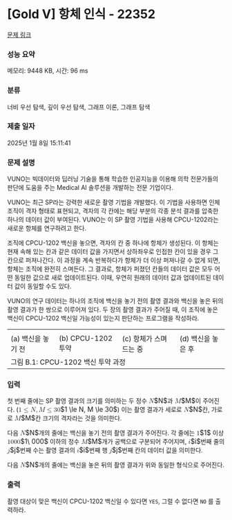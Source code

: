 # [Gold V] 항체 인식 - 22352 

[문제 링크](https://www.acmicpc.net/problem/22352) 

### 성능 요약

메모리: 9448 KB, 시간: 96 ms

### 분류

너비 우선 탐색, 깊이 우선 탐색, 그래프 이론, 그래프 탐색

### 제출 일자

2025년 1월 8일 15:11:41

### 문제 설명

<p>VUNO는 빅데이터와 딥러닝 기술을 통해 학습한 인공지능을 이용해 의학 전문가들의 판단에 도움을 주는 Medical AI 솔루션을 개발하는 전문 기업이다.</p>

<p>VUNO는 최근 SP라는 강력한 새로운 촬영 기법을 개발했다. 이 기법을 사용하면 인체 조직이 격자 형태로 표현되고, 격자의 각 칸에는 해당 부분의 각종 분석 결과를 압축한 하나의 데이터 값이 부여된다. VUNO는 이 SP 촬영 기법을 사용해 CPCU-1202라는 새로운 항체를 연구하려고 한다.</p>

<p>조직에 CPCU-1202 백신을 놓으면, 격자의 칸 중 하나에 항체가 생성된다. 이 항체는 현재 속해 있는 칸과 같은 데이터 값을 가지면서 상하좌우로 인접한 칸이 있을 경우 그 칸으로 퍼져나간다. 이 과정을 계속 반복하다가 항체가 더 이상 퍼져나갈 수 없게 되면, 항체는 조직에 완전히 스며든다. 그 결과로, 항체가 퍼졌던 칸들의 데이터 값은 모두 어떤 동일한 값으로 새로 업데이트된다. 이때, 우연히 원래의 데이터 값과 업데이트된 데이터 값이 동일할 수도 있다.</p>

<p>VUNO의 연구 데이터는 하나의 조직에 백신을 놓기 전의 촬영 결과와 백신을 놓은 뒤의 촬영 결과가 한 쌍으로 이루어져 있다. 두 장의 촬영 결과가 주어질 때, 이 조직에 놓은 백신이 CPCU-1202 백신일 가능성이 있는지 판단하는 프로그램을 작성하라.</p>

<table class="table table-bordered td-center">
	<tbody>
		<tr>
			<td><img alt="" src="https://upload.acmicpc.net/6d8780d5-1e33-4ce5-8a5f-6e02c43e1010/-/preview/"></td>
			<td><img alt="" src="https://upload.acmicpc.net/899fae0a-ff1c-46aa-93e4-bbb84edd33d0/-/preview/"></td>
			<td><img alt="" src="https://upload.acmicpc.net/9106a1a5-d7e5-49f0-82fb-9eaa5eff4482/-/preview/"></td>
			<td><img alt="" src="https://upload.acmicpc.net/50f5e9ef-1cae-4add-a7ea-9ffe965d9823/-/preview/"></td>
		</tr>
		<tr>
			<td>(a) 백신을 놓기 전</td>
			<td>(b) CPCU-1202 투약</td>
			<td>(c) 항체가 스며드는 중</td>
			<td>(d) 백신을 놓은 후</td>
		</tr>
		<tr>
			<td colspan="4">그림 B.1: CPCU-1202 백신 투약 과정</td>
		</tr>
	</tbody>
</table>

### 입력 

 <p>첫 번째 줄에는 SP 촬영 결과의 크기를 의미하는 두 정수 <mjx-container class="MathJax" jax="CHTML" style="font-size: 109%; position: relative;"><mjx-math class="MJX-TEX" aria-hidden="true"><mjx-mi class="mjx-i"><mjx-c class="mjx-c1D441 TEX-I"></mjx-c></mjx-mi></mjx-math><mjx-assistive-mml unselectable="on" display="inline"><math xmlns="http://www.w3.org/1998/Math/MathML"><mi>N</mi></math></mjx-assistive-mml><span aria-hidden="true" class="no-mathjax mjx-copytext">$N$</span></mjx-container>과 <mjx-container class="MathJax" jax="CHTML" style="font-size: 109%; position: relative;"><mjx-math class="MJX-TEX" aria-hidden="true"><mjx-mi class="mjx-i"><mjx-c class="mjx-c1D440 TEX-I"></mjx-c></mjx-mi></mjx-math><mjx-assistive-mml unselectable="on" display="inline"><math xmlns="http://www.w3.org/1998/Math/MathML"><mi>M</mi></math></mjx-assistive-mml><span aria-hidden="true" class="no-mathjax mjx-copytext">$M$</span></mjx-container>이 주어진다. (<mjx-container class="MathJax" jax="CHTML" style="font-size: 109%; position: relative;"><mjx-math class="MJX-TEX" aria-hidden="true"><mjx-mn class="mjx-n"><mjx-c class="mjx-c31"></mjx-c></mjx-mn><mjx-mo class="mjx-n" space="4"><mjx-c class="mjx-c2264"></mjx-c></mjx-mo><mjx-mi class="mjx-i" space="4"><mjx-c class="mjx-c1D441 TEX-I"></mjx-c></mjx-mi><mjx-mo class="mjx-n"><mjx-c class="mjx-c2C"></mjx-c></mjx-mo><mjx-mi class="mjx-i" space="2"><mjx-c class="mjx-c1D440 TEX-I"></mjx-c></mjx-mi><mjx-mo class="mjx-n" space="4"><mjx-c class="mjx-c2264"></mjx-c></mjx-mo><mjx-mn class="mjx-n" space="4"><mjx-c class="mjx-c33"></mjx-c><mjx-c class="mjx-c30"></mjx-c></mjx-mn></mjx-math><mjx-assistive-mml unselectable="on" display="inline"><math xmlns="http://www.w3.org/1998/Math/MathML"><mn>1</mn><mo>≤</mo><mi>N</mi><mo>,</mo><mi>M</mi><mo>≤</mo><mn>30</mn></math></mjx-assistive-mml><span aria-hidden="true" class="no-mathjax mjx-copytext">$1 \le N, M \le 30$</span></mjx-container>) 이는 촬영 결과가 세로로 <mjx-container class="MathJax" jax="CHTML" style="font-size: 109%; position: relative;"><mjx-math class="MJX-TEX" aria-hidden="true"><mjx-mi class="mjx-i"><mjx-c class="mjx-c1D441 TEX-I"></mjx-c></mjx-mi></mjx-math><mjx-assistive-mml unselectable="on" display="inline"><math xmlns="http://www.w3.org/1998/Math/MathML"><mi>N</mi></math></mjx-assistive-mml><span aria-hidden="true" class="no-mathjax mjx-copytext">$N$</span></mjx-container>칸, 가로로 <mjx-container class="MathJax" jax="CHTML" style="font-size: 109%; position: relative;"><mjx-math class="MJX-TEX" aria-hidden="true"><mjx-mi class="mjx-i"><mjx-c class="mjx-c1D440 TEX-I"></mjx-c></mjx-mi></mjx-math><mjx-assistive-mml unselectable="on" display="inline"><math xmlns="http://www.w3.org/1998/Math/MathML"><mi>M</mi></math></mjx-assistive-mml><span aria-hidden="true" class="no-mathjax mjx-copytext">$M$</span></mjx-container>칸 크기의 격자라는 것을 의미한다.</p>

<p>다음 <mjx-container class="MathJax" jax="CHTML" style="font-size: 109%; position: relative;"><mjx-math class="MJX-TEX" aria-hidden="true"><mjx-mi class="mjx-i"><mjx-c class="mjx-c1D441 TEX-I"></mjx-c></mjx-mi></mjx-math><mjx-assistive-mml unselectable="on" display="inline"><math xmlns="http://www.w3.org/1998/Math/MathML"><mi>N</mi></math></mjx-assistive-mml><span aria-hidden="true" class="no-mathjax mjx-copytext">$N$</span></mjx-container>개의 줄에는 백신을 놓기 전의 촬영 결과가 주어진다. 각 줄에는 <mjx-container class="MathJax" jax="CHTML" style="font-size: 109%; position: relative;"><mjx-math class="MJX-TEX" aria-hidden="true"><mjx-mn class="mjx-n"><mjx-c class="mjx-c31"></mjx-c></mjx-mn></mjx-math><mjx-assistive-mml unselectable="on" display="inline"><math xmlns="http://www.w3.org/1998/Math/MathML"><mn>1</mn></math></mjx-assistive-mml><span aria-hidden="true" class="no-mathjax mjx-copytext">$1$</span></mjx-container> 이상 <mjx-container class="MathJax" jax="CHTML" style="font-size: 109%; position: relative;"><mjx-math class="MJX-TEX" aria-hidden="true"><mjx-mn class="mjx-n"><mjx-c class="mjx-c31"></mjx-c></mjx-mn><mjx-mtext class="mjx-n"><mjx-c class="mjx-cA0"></mjx-c></mjx-mtext><mjx-mn class="mjx-n"><mjx-c class="mjx-c30"></mjx-c><mjx-c class="mjx-c30"></mjx-c><mjx-c class="mjx-c30"></mjx-c></mjx-mn></mjx-math><mjx-assistive-mml unselectable="on" display="inline"><math xmlns="http://www.w3.org/1998/Math/MathML"><mn>1</mn><mtext> </mtext><mn>000</mn></math></mjx-assistive-mml><span aria-hidden="true" class="no-mathjax mjx-copytext">$1\ 000$</span></mjx-container> 이하의 정수 <mjx-container class="MathJax" jax="CHTML" style="font-size: 109%; position: relative;"><mjx-math class="MJX-TEX" aria-hidden="true"><mjx-mi class="mjx-i"><mjx-c class="mjx-c1D440 TEX-I"></mjx-c></mjx-mi></mjx-math><mjx-assistive-mml unselectable="on" display="inline"><math xmlns="http://www.w3.org/1998/Math/MathML"><mi>M</mi></math></mjx-assistive-mml><span aria-hidden="true" class="no-mathjax mjx-copytext">$M$</span></mjx-container>개가 공백으로 구분되어 주어지며, <mjx-container class="MathJax" jax="CHTML" style="font-size: 109%; position: relative;"><mjx-math class="MJX-TEX" aria-hidden="true"><mjx-mi class="mjx-i"><mjx-c class="mjx-c1D456 TEX-I"></mjx-c></mjx-mi></mjx-math><mjx-assistive-mml unselectable="on" display="inline"><math xmlns="http://www.w3.org/1998/Math/MathML"><mi>i</mi></math></mjx-assistive-mml><span aria-hidden="true" class="no-mathjax mjx-copytext">$i$</span></mjx-container>번째 줄의 <mjx-container class="MathJax" jax="CHTML" style="font-size: 109%; position: relative;"><mjx-math class="MJX-TEX" aria-hidden="true"><mjx-mi class="mjx-i"><mjx-c class="mjx-c1D457 TEX-I"></mjx-c></mjx-mi></mjx-math><mjx-assistive-mml unselectable="on" display="inline"><math xmlns="http://www.w3.org/1998/Math/MathML"><mi>j</mi></math></mjx-assistive-mml><span aria-hidden="true" class="no-mathjax mjx-copytext">$j$</span></mjx-container>번째 수는 촬영 결과의 <mjx-container class="MathJax" jax="CHTML" style="font-size: 109%; position: relative;"><mjx-math class="MJX-TEX" aria-hidden="true"><mjx-mi class="mjx-i"><mjx-c class="mjx-c1D456 TEX-I"></mjx-c></mjx-mi></mjx-math><mjx-assistive-mml unselectable="on" display="inline"><math xmlns="http://www.w3.org/1998/Math/MathML"><mi>i</mi></math></mjx-assistive-mml><span aria-hidden="true" class="no-mathjax mjx-copytext">$i$</span></mjx-container>번째 행 <mjx-container class="MathJax" jax="CHTML" style="font-size: 109%; position: relative;"><mjx-math class="MJX-TEX" aria-hidden="true"><mjx-mi class="mjx-i"><mjx-c class="mjx-c1D457 TEX-I"></mjx-c></mjx-mi></mjx-math><mjx-assistive-mml unselectable="on" display="inline"><math xmlns="http://www.w3.org/1998/Math/MathML"><mi>j</mi></math></mjx-assistive-mml><span aria-hidden="true" class="no-mathjax mjx-copytext">$j$</span></mjx-container>번째 칸의 데이터 값을 의미한다.</p>

<p>다음 <mjx-container class="MathJax" jax="CHTML" style="font-size: 109%; position: relative;"><mjx-math class="MJX-TEX" aria-hidden="true"><mjx-mi class="mjx-i"><mjx-c class="mjx-c1D441 TEX-I"></mjx-c></mjx-mi></mjx-math><mjx-assistive-mml unselectable="on" display="inline"><math xmlns="http://www.w3.org/1998/Math/MathML"><mi>N</mi></math></mjx-assistive-mml><span aria-hidden="true" class="no-mathjax mjx-copytext">$N$</span></mjx-container>개의 줄에는 백신을 놓은 뒤의 촬영 결과가 위와 동일한 형식으로 주어진다.</p>

### 출력 

 <p>촬영 대상이 맞은 백신이 CPCU-1202 백신일 수 있다면 <code>YES</code>, 그럴 수 없다면 <code>NO</code> 를 출력하라.</p>

